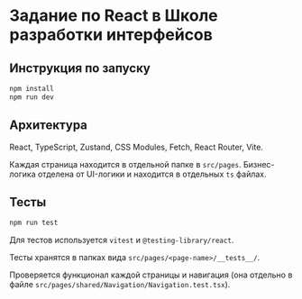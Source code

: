 # Задание по React в Школе разработки интерфейсов

## Инструкция по запуску

```bash
npm install
npm run dev
```

## Архитектура

React, TypeScript, Zustand, CSS Modules, Fetch, React Router, Vite.

Каждая страница находится в отдельной папке в `src/pages`. Бизнес-логика отделена от UI-логики и находится в отдельных `ts` файлах.

## Тесты

```bash
npm run test
```
Для тестов используется `vitest` и `@testing-library/react`.

Тесты хранятся в папках вида `src/pages/<page-name>/__tests__/`.

Проверяется функционал каждой страницы и навигация (она отдельно в файле `src/pages/shared/Navigation/Navigation.test.tsx`).

